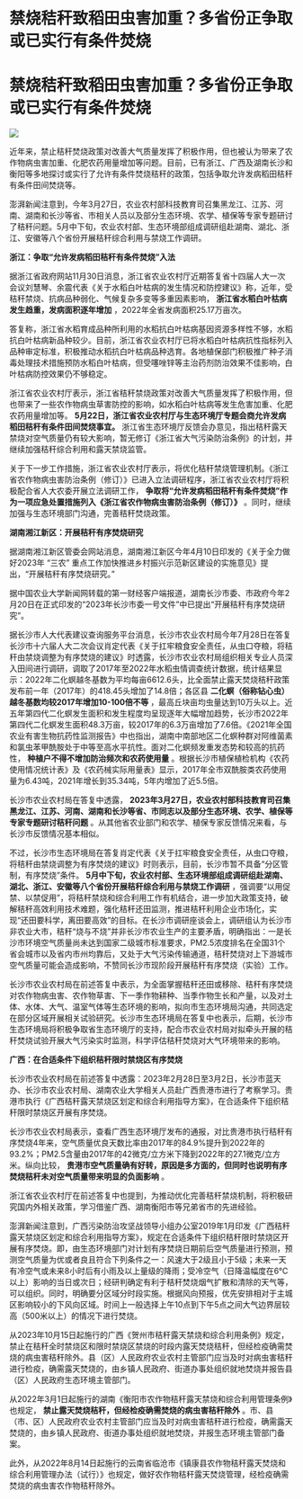 # 禁烧秸秆致稻田虫害加重？多省份正争取或已实行有条件焚烧

# 禁烧秸秆致稻田虫害加重？多省份正争取或已实行有条件焚烧

![](https://inews.gtimg.com/om_bt/O4VOZZLBhKKnVqFruT_oaj_c4E5q8Sz3-zvLoCvKCi4zwAA/1000)

近年来，禁止秸秆焚烧政策对改善大气质量发挥了积极作用，但也被认为带来了农作物病虫害加重、化肥农药用量增加等问题。目前，已有浙江、广西及湖南长沙和衡阳等多地探讨或实行了允许有条件焚烧秸秆的政策，包括争取允许发病稻田秸秆有条件田间焚烧等。

澎湃新闻注意到，今年3月27日，农业农村部科技教育司召集黑龙江、江苏、河南、湖南和长沙等省、市相关人员以及部分生态环境、农学、植保等专家专题研讨了秸秆问题。5月中下旬，农业农村部、生态环境部组成调研组赴湖南、湖北、浙江、安徽等八个省份开展秸秆综合利用与禁烧工作调研。

**浙江：争取“允许发病稻田秸秆有条件焚烧”入法**

据浙江省政府网站11月30日消息，浙江省农业农村厅近期答复省十四届人大一次会议刘慧琴、余震代表《关于水稻白叶枯病的发生情况和防控建议》称，近年，受秸秆禁烧、抗病品种弱化、气候复杂多变等多重因素影响，
**浙江省水稻白叶枯病发生趋重，发病面积逐年增加** ，2022年全省发病面积25.17万亩次。

答复称，浙江省水稻育成品种所利用的水稻抗白叶枯病基因资源多样性不够，水稻抗白叶枯病新品种较少。目前，浙江省农业农村厅已将水稻白叶枯病抗性指标列入品种审定标准，积极推动水稻抗白叶枯病品种选育。各地植保部门积极推广种子消毒处理技术措施预防水稻白叶枯病，但受噻唑锌等主治药剂防治效果不佳影响，白叶枯病防控效果仍不够稳定。

浙江省农业农村厅表示，浙江省秸秆禁烧政策对改善大气质量发挥了积极作用，但也带来了一些农作物病虫草害防控的影响，如水稻白叶枯病等发生危害加重、化肥农药用量增加等。
**5月22日，浙江省农业农村厅与生态环境厅专题会商允许发病稻田秸秆有条件田间焚烧事宜。**
浙江省生态环境厅反馈会办意见，指出秸秆露天禁烧对空气质量仍有较大影响，暂无修订《浙江省大气污染防治条例》的计划，并继续加强秸秆综合利用和露天禁烧监管。

关于下一步工作措施，浙江省农业农村厅表示，将优化秸秆禁烧管理机制。《浙江省农作物病虫害防治条例（修订）》已进入立法调研程序，浙江省农业农村厅将积极配合省人大农委开展立法调研工作，
**争取将“允许发病稻田秸秆有条件焚烧”作为一项应急处置措施列入《浙江省农作物病虫害防治条例（修订）》**
。同时，继续加强与生态环境部门沟通，完善秸秆焚烧政策。

**湖南湘江新区：开展秸秆有序焚烧研究**

据湖南湘江新区管委会网站消息，湖南湘江新区今年4月10日印发的《关于全力做好2023年 “三农”
重点工作加快推进乡村振兴示范新区建设的实施意见》提出，“开展秸秆有序焚烧研究。”

据中国农业大学新闻网转载的第一财经客户端报道，湖南长沙市委、市政府今年2月20日在正式印发的“2023年长沙市委一号文件”中已提出“开展秸秆有序焚烧研究”。

据长沙市人大代表建议查询服务平台消息，长沙市农业农村局今年7月28日在答复长沙市十六届人大二次会议肖定代表《关于扛牢粮食安全责任，从虫口夺粮，将秸秆由禁烧调整为有序焚烧的建议》时透露，长沙市农业农村局组织相关专业人员深入田间进行调研，调取了2017年至2022年水稻虫情调查统计数据，统计结果显示：2022年二化螟越冬基数为平均每亩6612.6头，比全面禁止露天焚烧秸秆政策发布前一年（2017年）的418.45头增加了14.8倍；各区县
**二化螟（俗称钻心虫）越冬基数均较2017年增加10-100倍不等**
，最高丘块亩均虫量达到10万头以上。近五年第四代二化螟发生面积和发生程度均呈现逐年大幅增加趋势，长沙市2022年第四代二化螟发生面积48.3万亩，较2017年的6.3万亩增加了7.6倍。《2021年全国农业有害生物抗药性监测报告》中也指出，湖南中南部地区二化螟种群对阿维菌素和氯虫苯甲酰胺处于中等至高水平抗性。面对二化螟频发重发态势和较高的抗药性，
**种植户不得不增加防治频次和农药使用量**
。根据长沙市植保植检机构《农药使用情况统计表》及《农药械实际用量表》显示，2017年全市双酰胺类农药使用量为6.43吨，2021年增长到35.34吨，5年内增加了近5.5倍。

长沙市农业农村局在答复中透露，
**2023年3月27日，农业农村部科技教育司召集黑龙江、江苏、河南、湖南和长沙等省、市同志以及部分生态环境、农学、植保等专家专题研讨秸秆问题**
。从其他省农业部门和农学、植保专家反馈情况来看，与长沙市反馈情况基本相似。

不过，长沙市生态环境局在答复肖定代表《关于扛牢粮食安全责任，从虫口夺粮，将秸秆由禁烧调整为有序焚烧的建议》时则表示，目前，长沙市暂不具备“分区管制，有序焚烧”条件。
**5月中下旬，农业农村部、生态环境部组成调研组赴湖南、湖北、浙江、安徽等八个省份开展秸秆综合利用与禁烧工作调研**
，强调要“以用促禁、以禁促用”，将秸秆禁烧和综合利用工作有机结合，进一步加大政策支持，破解秸秆高效利用技术难题，强化秸秆还田监测，推进秸秆利用企业市场化，实现“还田要科学，离田要高效”的目标。在长沙市调研座谈会上，调研组认为长沙市非农业大市，秸秆“烧与不烧”并非长沙市农业生产的主要矛盾，明确指出：一是长沙市环境空气质量尚未达到国家二级城市标准要求，PM2.5浓度排名在全国31个省会城市以及省内市州均靠后，又处于大气污染传输通道，秸秆焚烧对上下游城市空气质量可能会造成影响，不赞同长沙市现阶段开展秸秆有序焚烧（实验）工作。

长沙市农业农村局在前述答复中表示，为全面掌握秸秆还田或移除、秸秆有序焚烧对农作物病虫害、农作物草害、下一季作物耕种、当季作物生长和产量，以及对土体、水体、大气、温室气体等生态环境的影响，拟向市生态环境局沟通，共同选定在部分区域开展相关试验研究。长沙市生态环境局在答复中也表示，后期，长沙市生态环境局将积极争取省生态环境厅的支持，配合市农业农村局对拟牵头开展的秸秆焚烧试验开展大气污染实时监测，科学评估秸秆焚烧对大气环境带来的影响。

**广西：在合适条件下组织秸秆限时禁烧区有序焚烧**

长沙市农业农村局在前述答复中透露：2023年2月28日至3月2日，长沙市蓝天办、长沙市农业农村局、湖南农业大学相关人员赴广西贵港市进行了考察学习。贵港市执行《广西秸秆露天禁烧区划定和综合利用指导方案》，在合适条件下组织秸秆限时禁烧区开展有序焚烧。

长沙市农业农村局表示，查看广西生态环境厅发布的通报，对比贵港市执行秸秆有序焚烧4年来，空气质量优良天数比率由2017年的84.9%提升到2022年的93.2%；PM2.5含量由2017年的42微克/立方米下降到2022年的27.1微克/立方米。纵向比较，
**贵港市空气质量确有好转，原因是多方面的，但同时也说明有序焚烧秸秆未对空气质量带来明显的负面影响** 。

浙江省农业农村厅在前述答复中也提到，为推动优化完善秸秆禁烧机制，将积极研究国内外相关政策，学习借鉴广西、湖南衡阳市等兄弟省市的先进经验。

澎湃新闻注意到，广西污染防治攻坚战领导小组办公室2019年1月印发《广西秸秆露天禁烧区划定和综合利用指导方案》，规定在合适条件下组织秸秆限时禁烧区开展有序焚烧。即，由生态环境部门对计划有序焚烧日期前后空气质量进行预测，预测空气质量为优或者良且符合下列条件之一：风速大于2级且小于5级；未来一天有冷空气或未来8小时后有小雨及以上量级的降雨；受冷空气（日降温幅度在6℃以上）影响的当日或次日；经研判确定有利于秸秆焚烧烟气扩散和清除的天气等，可以组织。同时，明确要分区域分时段实施。根据风向预报，优先安排相对于主城区影响较小的下风向区域。时间上一般选择上午10点到下午5点之间大气边界层较高（500米以上）的情况下进行焚烧。

从2023年10月15日起施行的广西《贺州市秸秆露天禁烧和综合利用条例》规定，禁止在秸秆全时禁烧区和限时禁烧区禁烧的时段内露天焚烧秸秆，但经检疫确需焚烧的病虫害秸秆除外。县（区）人民政府农业农村主管部门应当及时对病虫害秸秆进行检疫，确需露天焚烧的，由乡镇人民政府、街道办事处组织就地焚烧并报告县（区）人民政府生态环境主管部门。

从2022年3月1日起施行的湖南《衡阳市农作物秸秆露天禁烧和综合利用管理条例》也规定， **禁止露天焚烧秸秆，但经检疫确需焚烧的病虫害秸秆除外**
。市、县（市、区）人民政府农业农村主管部门应当及时对病虫害秸秆进行检疫，确需露天焚烧的，由乡镇人民政府、街道办事处组织就地焚烧，并报生态环境主管部门备案。

此外，从2022年8月14日起施行的云南省临沧市《镇康县农作物秸秆露天焚烧和综合利用管理办法（试行）》也规定，做好农作物秸秆露天焚烧管理，经检疫确需焚烧的病虫害农作物秸秆除外。

